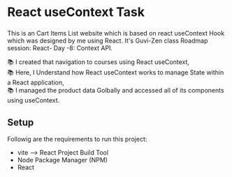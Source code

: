 # React useContext Task

###

<p align="left">This is an Cart Items List website which is based on react useContext Hook which was designed by me using React. It's Guvi-Zen class Roadmap session: React- Day -8: Context API.
</p>

<p align="left">
      📚 I created that navigation to courses using React useContext,
  <br>📚 Here, I Understand how React useContext works to manage State within a React application,
  <br>📚 I managed the product data Golbally and accessed all of its components using useContext.
  </p>

## Setup

Followig are the requirements to run this project:
- vite --> React Project Build Tool
- Node Package Manager (NPM)
- React


